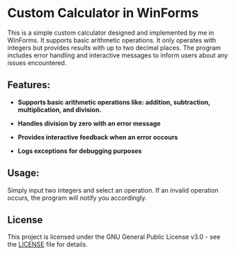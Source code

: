 # Custom Calculator in WinForms

This is a simple custom calculator designed and implemented by me in WinForms. It supports basic arithmetic operations. It only operates with integers but provides results with up to two decimal places. The program includes error handling and interactive messages to inform users about any issues encountered.

## Features:

- **Supports basic arithmetic operations like: addition, subtraction, multiplication, and division.**

- **Handles division by zero with an error message**

- **Provides interactive feedback when an error occours**

- **Logs exceptions for debugging purposes**

## Usage:

Simply input two integers and select an operation. If an invalid operation occurs, the program will notify you accordingly.

## License

This project is licensed under the GNU General Public License v3.0 - see the [LICENSE](LICENSE) file for details.
